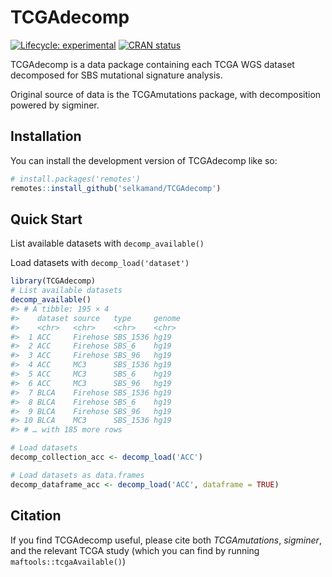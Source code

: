 
<!-- README.md is generated from README.Rmd. Please edit that file -->

# TCGAdecomp

<!-- badges: start -->

[![Lifecycle:
experimental](https://img.shields.io/badge/lifecycle-experimental-orange.svg)](https://lifecycle.r-lib.org/articles/stages.html#experimental)
[![CRAN
status](https://www.r-pkg.org/badges/version/TCGAdecomp)](https://CRAN.R-project.org/package=TCGAdecomp)
<!-- badges: end -->

TCGAdecomp is a data package containing each TCGA WGS dataset decomposed
for SBS mutational signature analysis.

Original source of data is the TCGAmutations package, with decomposition
powered by sigminer.

## Installation

You can install the development version of TCGAdecomp like so:

``` r
# install.packages('remotes')
remotes::install_github('selkamand/TCGAdecomp')
```

## Quick Start

List available datasets with `decomp_available()`

Load datasets with `decomp_load('dataset')`

``` r
library(TCGAdecomp)
# List available datasets
decomp_available()
#> # A tibble: 195 × 4
#>    dataset source   type     genome
#>    <chr>   <chr>    <chr>    <chr> 
#>  1 ACC     Firehose SBS_1536 hg19  
#>  2 ACC     Firehose SBS_6    hg19  
#>  3 ACC     Firehose SBS_96   hg19  
#>  4 ACC     MC3      SBS_1536 hg19  
#>  5 ACC     MC3      SBS_6    hg19  
#>  6 ACC     MC3      SBS_96   hg19  
#>  7 BLCA    Firehose SBS_1536 hg19  
#>  8 BLCA    Firehose SBS_6    hg19  
#>  9 BLCA    Firehose SBS_96   hg19  
#> 10 BLCA    MC3      SBS_1536 hg19  
#> # … with 185 more rows

# Load datasets
decomp_collection_acc <- decomp_load('ACC')

# Load datasets as data.frames
decomp_dataframe_acc <- decomp_load('ACC', dataframe = TRUE)
```

## Citation

If you find TCGAdecomp useful, please cite both *TCGAmutations*,
*sigminer*, and the relevant TCGA study (which you can find by running
`maftools::tcgaAvailable()`)
